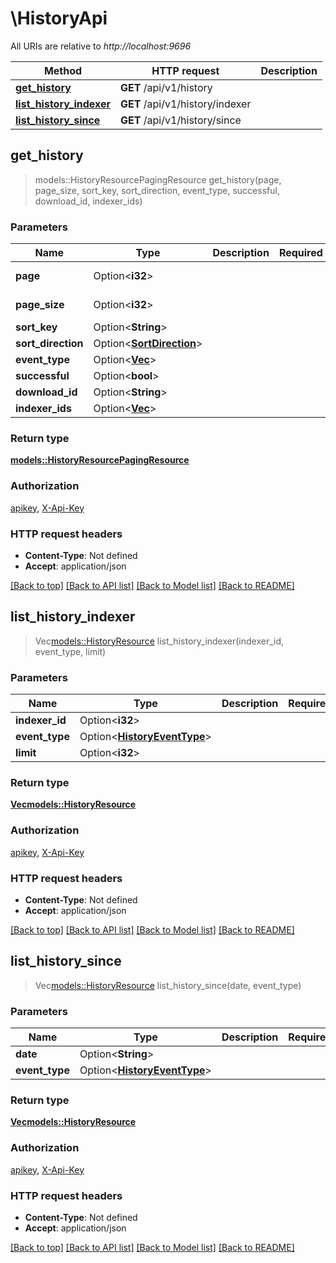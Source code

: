 # \HistoryApi

All URIs are relative to *http://localhost:9696*

Method | HTTP request | Description
------------- | ------------- | -------------
[**get_history**](HistoryApi.md#get_history) | **GET** /api/v1/history | 
[**list_history_indexer**](HistoryApi.md#list_history_indexer) | **GET** /api/v1/history/indexer | 
[**list_history_since**](HistoryApi.md#list_history_since) | **GET** /api/v1/history/since | 



## get_history

> models::HistoryResourcePagingResource get_history(page, page_size, sort_key, sort_direction, event_type, successful, download_id, indexer_ids)


### Parameters


Name | Type | Description  | Required | Notes
------------- | ------------- | ------------- | ------------- | -------------
**page** | Option<**i32**> |  |  |[default to 1]
**page_size** | Option<**i32**> |  |  |[default to 10]
**sort_key** | Option<**String**> |  |  |
**sort_direction** | Option<[**SortDirection**](.md)> |  |  |
**event_type** | Option<[**Vec<i32>**](i32.md)> |  |  |
**successful** | Option<**bool**> |  |  |
**download_id** | Option<**String**> |  |  |
**indexer_ids** | Option<[**Vec<i32>**](i32.md)> |  |  |

### Return type

[**models::HistoryResourcePagingResource**](HistoryResourcePagingResource.md)

### Authorization

[apikey](../README.md#apikey), [X-Api-Key](../README.md#X-Api-Key)

### HTTP request headers

- **Content-Type**: Not defined
- **Accept**: application/json

[[Back to top]](#) [[Back to API list]](../README.md#documentation-for-api-endpoints) [[Back to Model list]](../README.md#documentation-for-models) [[Back to README]](../README.md)


## list_history_indexer

> Vec<models::HistoryResource> list_history_indexer(indexer_id, event_type, limit)


### Parameters


Name | Type | Description  | Required | Notes
------------- | ------------- | ------------- | ------------- | -------------
**indexer_id** | Option<**i32**> |  |  |
**event_type** | Option<[**HistoryEventType**](.md)> |  |  |
**limit** | Option<**i32**> |  |  |

### Return type

[**Vec<models::HistoryResource>**](HistoryResource.md)

### Authorization

[apikey](../README.md#apikey), [X-Api-Key](../README.md#X-Api-Key)

### HTTP request headers

- **Content-Type**: Not defined
- **Accept**: application/json

[[Back to top]](#) [[Back to API list]](../README.md#documentation-for-api-endpoints) [[Back to Model list]](../README.md#documentation-for-models) [[Back to README]](../README.md)


## list_history_since

> Vec<models::HistoryResource> list_history_since(date, event_type)


### Parameters


Name | Type | Description  | Required | Notes
------------- | ------------- | ------------- | ------------- | -------------
**date** | Option<**String**> |  |  |
**event_type** | Option<[**HistoryEventType**](.md)> |  |  |

### Return type

[**Vec<models::HistoryResource>**](HistoryResource.md)

### Authorization

[apikey](../README.md#apikey), [X-Api-Key](../README.md#X-Api-Key)

### HTTP request headers

- **Content-Type**: Not defined
- **Accept**: application/json

[[Back to top]](#) [[Back to API list]](../README.md#documentation-for-api-endpoints) [[Back to Model list]](../README.md#documentation-for-models) [[Back to README]](../README.md)

